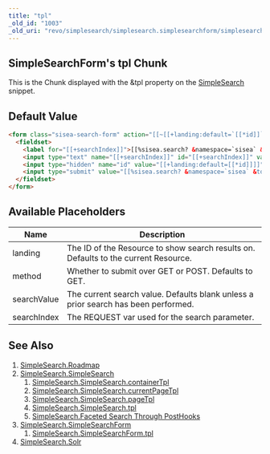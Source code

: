 ```yaml
---
title: "tpl"
_old_id: "1003"
_old_uri: "revo/simplesearch/simplesearch.simplesearchform/simplesearch.simplesearchform.tpl"
---
```


## SimpleSearchForm's tpl Chunk

This is the Chunk displayed with the &tpl property on the [SimpleSearch](extras/simplesearch/simplesearch.simplesearchform "SimpleSearch.SimpleSearchForm") snippet.

## Default Value

``` html
<form class="sisea-search-form" action="[[~[[+landing:default=`[[*id]]`]]]]" method="[[+method:default=`get`]]">
  <fieldset>
    <label for="[[+searchIndex]]">[[%sisea.search? &namespace=`sisea` &topic=`default`]]</label>
    <input type="text" name="[[+searchIndex]]" id="[[+searchIndex]]" value="[[+searchValue]]" />
    <input type="hidden" name="id" value="[[+landing:default=[[*id]]]]" />
    <input type="submit" value="[[%sisea.search? &namespace=`sisea` &topic=`default`]]" />
  </fieldset>
</form>
```

## Available Placeholders

| Name        | Description                                                                         |
| ----------- | ----------------------------------------------------------------------------------- |
| landing     | The ID of the Resource to show search results on. Defaults to the current Resource. |
| method      | Whether to submit over GET or POST. Defaults to GET.                                |
| searchValue | The current search value. Defaults blank unless a prior search has been performed.  |
| searchIndex | The REQUEST var used for the search parameter.                                      |

## See Also

1. [SimpleSearch.Roadmap](extras/simplesearch/simplesearch.roadmap)
2. [SimpleSearch.SimpleSearch](extras/simplesearch/simplesearch.simplesearch)
     1. [SimpleSearch.SimpleSearch.containerTpl](extras/simplesearch/simplesearch.simplesearch/simplesearch.simplesearch.containertpl)
     2. [SimpleSearch.SimpleSearch.currentPageTpl](extras/simplesearch/simplesearch.simplesearch/simplesearch.simplesearch.currentpagetpl)
     3. [SimpleSearch.SimpleSearch.pageTpl](extras/simplesearch/simplesearch.simplesearch/simplesearch.simplesearch.pagetpl)
     4. [SimpleSearch.SimpleSearch.tpl](extras/simplesearch/simplesearch.simplesearch/simplesearch.simplesearch.tpl)
     5. [SimpleSearch.Faceted Search Through PostHooks](extras/simplesearch/simplesearch.simplesearch/simplesearch.faceted-search-through-posthooks)
3. [SimpleSearch.SimpleSearchForm](extras/simplesearch/simplesearch.simplesearchform)
     1. [SimpleSearch.SimpleSearchForm.tpl](extras/simplesearch/simplesearch.simplesearchform/simplesearch.simplesearchform.tpl)
4. [SimpleSearch.Solr](extras/simplesearch/simplesearch.solr)
